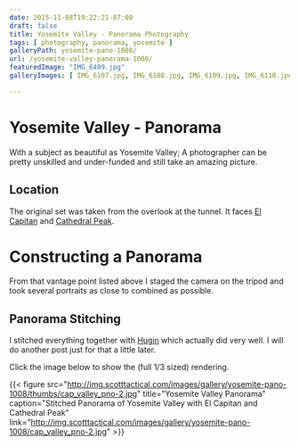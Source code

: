 ```yaml
---
date: 2015-11-08T19:22:21-07:00
draft: false
title: Yosemite Valley - Panorama Photography
tags: [ photography, panorama, yosemite ]
galleryPath: yosemite-pano-1008/
url: /yosemite-valley-panorama-1008/
featuredImage: "IMG_6409.jpg"
galleryImages: [ IMG_6107.jpg, IMG_6108.jpg, IMG_6109.jpg, IMG_6110.jpg, IMG_6111.jpg, IMG_6112.jpg, IMG_6113.jpg, IMG_6115.jpg, IMG_6116.jpg, IMG_6117.jpg, IMG_6118.jpg ]

---
```


# Yosemite Valley - Panorama  

With a subject as beautiful as Yosemite Valley; A photographer can be pretty unskilled and under-funded and still take an amazing picture. 

## Location 

The original set was taken from the overlook at the tunnel. It faces [El Capitan](https://en.wikipedia.org/wiki/El_Capitan) and [Cathedral Peak](http://www.summitpost.org/cathedral-peak/150524). 

# Constructing a Panorama 

From that vantage point listed above I staged the camera on the tripod and took several portraits as close to combined as possible. 

## Panorama Stitching 

I stitched everything together with [Hugin](http://hugin.sourceforge.net/) which actually did very well. I will do another post just for that a little later. 

Click the image below to show the (full 1/3 sized) rendering. 

{{< figure src="http://img.scotttactical.com/images/gallery/yosemite-pano-1008/thumbs/cap_valley_pno-2.jpg" title="Yosemite Valley Panorama" caption="Stitched Panorama of Yosemite Valley with El Capitan and Cathedral Peak" link="http://img.scotttactical.com/images/gallery/yosemite-pano-1008/cap_valley_pno-2.jpg" >}}

 
